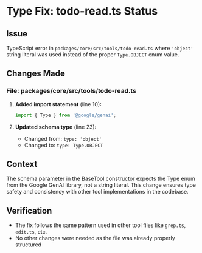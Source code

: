 # Type Fix: todo-read.ts Status

## Issue

TypeScript error in `packages/core/src/tools/todo-read.ts` where `'object'` string literal was used instead of the proper `Type.OBJECT` enum value.

## Changes Made

### File: packages/core/src/tools/todo-read.ts

1. **Added import statement** (line 10):

   ```typescript
   import { Type } from '@google/genai';
   ```

2. **Updated schema type** (line 23):
   - Changed from: `type: 'object'`
   - Changed to: `type: Type.OBJECT`

## Context

The schema parameter in the BaseTool constructor expects the Type enum from the Google GenAI library, not a string literal. This change ensures type safety and consistency with other tool implementations in the codebase.

## Verification

- The fix follows the same pattern used in other tool files like `grep.ts`, `edit.ts`, etc.
- No other changes were needed as the file was already properly structured
